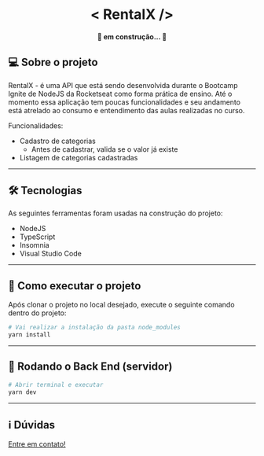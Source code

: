 <h1 align="center">
    < RentalX />
</h1>

<h4 align="center"> 
	🚧 em construção... 🚧
</h4>

## 💻 Sobre o projeto

RentalX - é uma API que está sendo desenvolvida durante o Bootcamp Ignite de NodeJS da Rocketseat como forma prática de ensino. Até o momento essa aplicação tem poucas 
funcionalidades e seu andamento está atrelado ao consumo e entendimento das aulas realizadas no curso.

Funcionalidades:
- Cadastro de categorias
    - Antes de cadastrar, valida se o valor já existe
- Listagem de categorias cadastradas

---
## 🛠 Tecnologias

As seguintes ferramentas foram usadas na construção do projeto:

- NodeJS
- TypeScript
- Insomnia
- Visual Studio Code

---
## 🚀 Como executar o projeto

Após clonar o projeto no local desejado, execute o seguinte comando dentro do projeto:
```bash
# Vai realizar a instalação da pasta node_modules
yarn install
```

---
## 🎲 Rodando o Back End (servidor)

```bash
# Abrir terminal e executar
yarn dev
```
---
## ℹ Dúvidas
[Entre em contato!](https://www.linkedin.com/in/vitorroliveiraa/)

